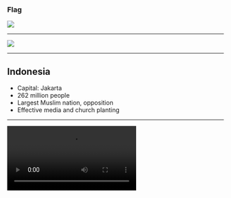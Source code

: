 ### Flag

![](https://upload.wikimedia.org/wikipedia/commons/9/9f/Flag_of_Indonesia.svg)

---

![](https://upload.wikimedia.org/wikipedia/commons/0/05/Indonesia_%28orthographic_projection%29.svg)

---

## Indonesia

-   Capital: Jakarta
-   262 million people
-   Largest Muslim nation, opposition
-   Effective media and church planting

---
![](https://f000.backblazeb2.com/file/ccw-prayer/indonesia.mp4)
